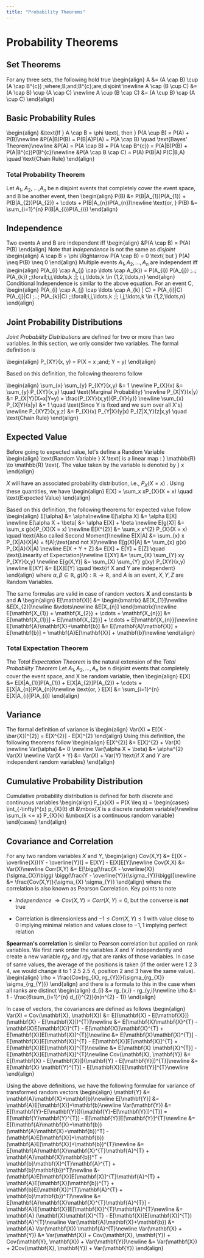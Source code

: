 ```yaml
---
title: "Probability Theorems"
---
```


# Probability Theorems

## Set Theorems

For any three sets, the following hold true
\begin{align}
        A &= (A \cap B) \cup (A \cap B^{c}) \;where\;B\;and\;B^{c}\;are\;disjoint \newline
        A \cap (B \cup C) &= (A \cap B) \cup (A \cap C) \newline
        A \cup (B \cap C) &= (A \cup B) \cap (A \cup C)
    \end{align}

## Basic Probability Rules

\begin{align}
        &\text{If } A \cap B = \phi \text{, then } P(A \cup B) = P(A) + P(B)\newline
        &P(A|B)P(B) = P(B|A)P(A) = P(A \cap B) \quad \text{Bayes' Theorem}\newline
        &P(A) = P(A \cap B) + P(A \cap B^{c}) = P(A|B)P(B) + P(A|B^{c})P(B^{c})\newline
        &P(A \cap B \cap C) = P(A) P(B|A) P(C|B,A) \quad \text{Chain Rule}
    \end{align}

### Total Probability Theorem

Let $A_{1}$, $A_{2}$, .. ,$A_{n}$ be n disjoint events that completely cover the event space, and B be another event, then
\begin{align}
        P(B) &= P(B|A_{1})P(A_{1}) + P(B|A_{2})P(A_{2}) + \cdots + P(B|A_{n})P(A_{n})\newline
        \text{or, } P(B) &= \sum_{i=1}^{n} P(B|A_{i})P(A_{i})
    \end{align}

## Independence

Two events A and B are independent iff
\begin{align}
        &P(A \cap B) = P(A) P(B)
    \end{align}
Note that *independence* is not the same as *disjoint*
\begin{align}
    A \cap B = \phi \Rightarrow P(A \cap B) = 0 \text{ but } P(A) \neq P(B) \neq 0
    \end{align}
Multiple events $A_{1}, A_{2}, \ldots , A_{n}$ are independent iff
\begin{align}
        P(A_{i} \cap A_{j} \cap \ldots \cap A_{k}) = P(A_{i}) P(A_{j}) \;..\; P(A_{k}) \;\;\forall\;i,j,\ldots,k \;|\; i,j,\ldots,k \in {1,2,\ldots,n}
    \end{align}
Conditional Independence is similar to the above equation. For an event C,
\begin{align}
        P(A_{i} \cap A_{j} \cap \ldots \cap A_{k} | C) = P(A_{i}|C) P(A_{j}|C) \;..\; P(A_{k}|C) \;\;\forall\;i,j,\ldots,k \;|\; i,j,\ldots,k \in {1,2,\ldots,n}
    \end{align}

## Joint Probability Distributions

*Joint Probability Distributions* are defined for two or more than two variables. In this section, we only consider two variables. The formal definition is

\begin{align}
        P_{XY}(x, y) = P(X = x \;and\; Y = y)
    \end{align}

Based on this definition, the following theorems follow

\begin{align}
        \sum_{x} \sum_{y} P_{XY}(x,y) &= 1 \newline
        P_{X}(x) &= \sum_{y} P_{XY}(x,y) \quad \text{Marginal Probability} \newline
        P_{X|Y}(x|y) &= P_{X|Y}(X=x|Y=y) = \frac{P_{XY}(x,y)}{P_{Y}{y}} \newline
        \sum_{x} P_{X|Y}(x|y) &= 1 \quad \text{Since Y is fixed and we sum over all X's} \newline
        P_{XYZ}(x,y,z) &= P_{X}(x) P_{Y|X}(y|x) P_{Z|X,Y}(z|x,y) \quad \text{Chain Rule}
    \end{align}

## Expected Value

Before going to expected value, let's define a Random Variable
\begin{align}
        \text{Random Variable } X \text{ is a linear map : } \mathbb{R} \to \mathbb{R} \text{. The value taken by the variable is denoted by } x
    \end{align}

$X$ will have an associated probability distribution, i.e., $P_{X}(X = x)$ . Using these quantities, we have
\begin{align}
        E[X] = \sum_x xP_{X}(X = x) \quad \text{Expected Value}
    \end{align}

Based on this definition, the following theorems for expected value follow
\begin{align}
        E[\alpha] &= \alpha\newline
        E[\alpha X] &= \alpha E[X] \newline
        E[\alpha X + \beta] &= \alpha E[X] + \beta \newline
        E[g(X)] &= \sum_x g(x)P_{X}(X = x) \newline
        E[X^{2}] &= \sum_x x^{2} P_{X}(X = x) \quad \text{Also called Second Moment}\newline
        E[X|A] &= \sum_{x} x P_{X|A}(X|A) = f(A)\;\text{and not X}\newline
        E[g(X)|A] &= \sum_{x} g(x) P_{X|A}(X|A) \newline
        E[X + Y + Z] &= E[X] + E[Y] + E[Z] \quad \text{Linearity of Expectation}\newline
        E[XY] &= \sum_{X} \sum_{Y} xy P_{XY}(x,y) \newline
        E[g(X,Y)] &= \sum_{X} \sum_{Y} g(xy) P_{XY}(x,y) \newline
        E[XY] &= E[X]E[Y] \quad \text{if X and Y are independent}
    \end{align}
where $\alpha, \beta \in \mathbb{R}$, $g(X) : \mathbb{R} \rightarrow \mathbb{R}$, and $A$ is an event, $X, Y, Z$ are Random Variables.


The same formulas are valid in case of random vectors $\mathbf{X}$ and constants $\mathbf{b}$ and $\mathbf{A}$
\begin{align}
        E[\mathbf{X}] &= \begin{bmatrix}
        &E[X_{1}]\newline
        &E[X_{2}]\newline
        &\vdots\newline
        &E[X_{n}]
        \end{bmatrix}\newline
        E[\mathbf{X_{1}} + \mathbf{X_{2}} + \cdots + \mathbf{X_{n}}] &= E[\mathbf{X_{1}}] + E[\mathbf{X_{2}}] + \cdots + E[\mathbf{X_{n}}]\newline
        E[\mathbf{A}\mathbf{X}+\mathbf{b}] &= E[\mathbf{A}\mathbf{X}] + E[\mathbf{b}] = \mathbf{A}E[\mathbf{X}] + \mathbf{b}\newline
    \end{align}

### Total Expectation Theorem

The *Total Expectation Theorem* is the natural extension of the *Total Probability Theorem*
Let $A_{1}, A_{2}, \ldots, A_{n}$ be n disjoint events that completely cover the event space, and X be random variable, then
\begin{align}
        E[X] &= E[X|A_{1}]P(A_{1}) + E[X|A_{2}]P(A_{2}) + \cdots + E[X|A_{n}]P(A_{n})\newline
        \text{or, } E[X] &= \sum_{i=1}^{n} E[X|A_{i}]P(A_{i})
    \end{align}

## Variance

The formal definition of variance is
\begin{align}
        Var(X) = E[(X - \bar{X})^{2}] = E[X^{2}] - E[X]^{2}
    \end{align}
Using this definition, the following theorems follow
\begin{align}
        E[X^{2}] &= E[X]^{2} + Var(X) \newline
        Var(\alpha) &= 0 \newline
        Var(\alpha X + \beta) &= \alpha^{2} Var(X) \newline
        Var(X + Y) &= Var(X) + Var(Y) \text{if $X$ and $Y$ are independent random variables}
    \end{align}

## Cumulative Probability Distribution

Cumulative probability distribution is defined for both discrete and continuous variables
\begin{align}
        F_{x}(X) = P(X \leq x) = \begin{cases} \int_{-\infty}^{x} p_{X}(t) dt &\mbox{$X$ is a discrete random variable}\newline
        \sum_{k <= x} P_{X}(k) &\mbox{$X$ is a continuous random variable} \end{cases}
    \end{align}

## Covariance and Correlation

For any two random variables $X$ and $Y$,
\begin{align}
        Cov(X,Y) &= E[(X - \overline{X})(Y - \overline{Y})] = E[XY] - E[X]E[Y]\newline
        Cov(X,X) &= Var(X)\newline
        Corr(X,Y) &= E[\bigg(\frac{X - \overline{X}}{\sigma_{X}}\bigg) \bigg(\frac{Y - \overline{Y}}{\sigma_{Y}}\bigg)]\newline
        &= \frac{Cov(X,Y)}{\sigma_{X} \sigma_{Y}}
    \end{align}
where the correlation is also known as Pearson Correlation. Key points to note

-   *Independence* $\Rightarrow Cov(X,Y) = Corr(X,Y) = 0$, but the converse is ***not*** true

-   Correlation is dimensionless and $-1 \leq Corr(X,Y) \leq 1$ with value close to $0$ implying minimal relation and values close to $-1, 1$ implying perfect relation

**Spearman's correlation** is similar to Pearson correlation but applied on rank variables. We first rank order the variables $X$ and $Y$ independently and create a new variable $rg_{X}$ and $rg_{Y}$ that are ranks of those variables. In case of same values, the average of the positions is taken (if the order were 1 2 3 4, we would change it to 1 2.5 2.5 4, position 2 and 3 have the same value).
\begin{align}
        \rho = \frac{Cov(rg_{X}, rg_{Y})}{\sigma_{rg_{X}} \sigma_{rg_{Y}}}
    \end{align}
and there is a formula to this in the case when all ranks are distinct
\begin{align}
        d_{i} &= rg_{x,i} - rg_{y,i}\newline
        \rho &= 1 - \frac{6\sum_{i=1}^{n} d_{i}^{2}}{n(n^{2} - 1)}
    \end{align}

In case of vectors, the covariances are defined as follows
\begin{align}
        Var(X) = Cov(\mathbf{X}, \mathbf{X}) &= E[(\mathbf{X} - E[\mathbf{X}])(\mathbf{X} - E[\mathbf{X}])^{T}]\newline
        &= E[\mathbf{X}\mathbf{X}^{T} - \mathbf{X}E[\mathbf{X}]^{T} - E[\mathbf{X}]\mathbf{X}^{T} + E[\mathbf{X}]E[\mathbf{X}]^{T}]\newline
        &= E[\mathbf{X}\mathbf{X}^{T}] - E[\mathbf{X}]E[\mathbf{X}]^{T} - E[\mathbf{X}]E[\mathbf{X}]^{T} + E[\mathbf{X}]E[\mathbf{X}]^{T}\newline
        &= E[\mathbf{X} \mathbf{X}^{T}] - E[\mathbf{X}]E[\mathbf{X}]^{T}\newline
        Cov(\mathbf{X}, \mathbf{Y}) &= E[(\mathbf{X} - E[\mathbf{X}])(\mathbf{Y} - E[\mathbf{Y}])^{T}]\newline
        &= E[\mathbf{X} \mathbf{Y}^{T}] - E[\mathbf{X}]E[\mathbf{Y}]^{T}\newline
    \end{align}

Using the above definitions, we have the following formulae for variance of transformed random vectors
\begin{align}
        \mathbf{Y} &= \mathbf{A}\mathbf{X}+\mathbf{b}\newline
        E[\mathbf{Y}] &= \mathbf{A}E[\mathbf{X}]+\mathbf{b}\newline
        Var(\mathbf{Y}) &= E[(\mathbf{Y}-E[\mathbf{Y}])(\mathbf{Y}-E[\mathbf{Y}])^{T}] = E[\mathbf{Y}\mathbf{Y}^{T}] - E[\mathbf{Y}]E[\mathbf{Y}]^{T}\newline
        &= E[(\mathbf{A}\mathbf{X}+\mathbf{b})(\mathbf{A}\mathbf{X}+\mathbf{b})^T] - (\mathbf{A}E[\mathbf{X}]+\mathbf{b})(\mathbf{A}E[\mathbf{X}]+\mathbf{b})^{T}\newline
        &= E[\mathbf{A}\mathbf{X}\mathbf{X}^{T}\mathbf{A}^{T} + \mathbf{A}\mathbf{X}\mathbf{b})^T + \mathbf{b}\mathbf{X}^{T}\mathbf{A}^{T} + \mathbf{b}\mathbf{b})^T]\newline &- (\mathbf{A}E[\mathbf{X}]E[\mathbf{X}]^{T}\mathbf{A}^{T} + \mathbf{A}E[\mathbf{X}]\mathbf{b})^{T} + \mathbf{b}E[\mathbf{X}]^{T}\mathbf{A}^{T} + \mathbf{b}\mathbf{b})^T)\newline
        &= E[\mathbf{A}\mathbf{X}\mathbf{X}^{T}\mathbf{A}^{T}] - \mathbf{A}E[\mathbf{X}]E[\mathbf{X}]^{T}\mathbf{A}^{T}\newline &= \mathbf{A} (\mathbf{X}\mathbf{X}^{T} - E[\mathbf{X}]E[\mathbf{X}]^{T}) \mathbf{A}^{T}\newline
        Var(\mathbf{A}\mathbf{X}+\mathbf{b}) &= \mathbf{A} Var(\mathbf{X}) \mathbf{A}^{T}\newline
        Var(\mathbf{X} + \mathbf{Y}) &= Var(\mathbf{X}) + Cov(\mathbf{X}, \mathbf{Y}) + Cov(\mathbf{Y}, \mathbf{X}) + Var(\mathbf{Y})\newline
        &= Var(\mathbf{X}) + 2Cov(\mathbf{X}, \mathbf{Y}) + Var(\mathbf{Y})
    \end{align}
